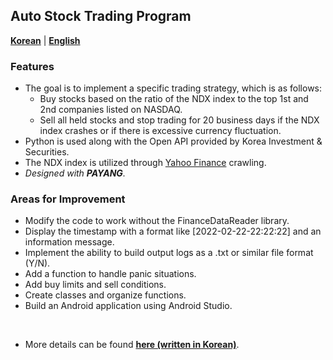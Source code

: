 ## **Auto Stock Trading Program**

**[Korean](https://github.com/hyngng/astp?tab=readme-ov-file)** | **[English](https://github.com/hyngng/astp/blob/master/README-en.md)**

### **Features**

- The goal is to implement a specific trading strategy, which is as follows:
    - Buy stocks based on the ratio of the NDX index to the top 1st and 2nd companies listed on NASDAQ.
    - Sell all held stocks and stop trading for 20 business days if the NDX index crashes or if there is excessive currency fluctuation.
- Python is used along with the Open API provided by Korea Investment & Securities.
- The NDX index is utilized through [Yahoo Finance](https://finance.yahoo.com/quote/NQ=F?p=NQ=F&.tsrc=fin-srch) crawling.
- _Designed with **PAYANG**._

### **Areas for Improvement**

- Modify the code to work without the FinanceDataReader library.
- Display the timestamp with a format like [2022-02-22-22:22:22] and an information message.
- Implement the ability to build output logs as a .txt or similar file format (Y/N).
- Add a function to handle panic situations.
- Add buy limits and sell conditions.
- Create classes and organize functions.
- Build an Android application using Android Studio.

<br>

- More details can be found **[here (written in Korean)](https://hyngng.github.io/posts/astp/)**.
